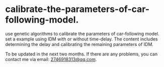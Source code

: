 # calibrate-the-parameters-of-car-following-model.
use genetic algorithms to calibrate the parameters of car-following model.
set a example using IDM with or without time-delay.
The content includes determining the delay and calibrating the remaining parameters of IDM.


To be updated in the next two months.
If there are any problems, you can contact me via email: 2746918313@qq.com.
